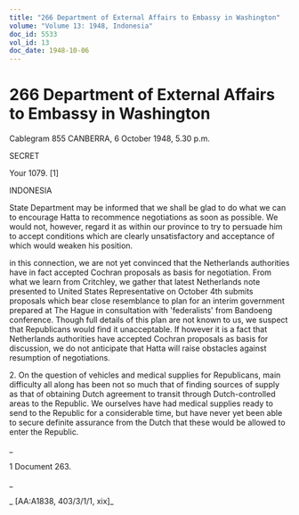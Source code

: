 ```yaml
---
title: "266 Department of External Affairs to Embassy in Washington"
volume: "Volume 13: 1948, Indonesia"
doc_id: 5533
vol_id: 13
doc_date: 1948-10-06
---
```


# 266 Department of External Affairs to Embassy in Washington

Cablegram 855 CANBERRA, 6 October 1948, 5.30 p.m.

SECRET

Your 1079. [1]

INDONESIA

State Department may be informed that we shall be glad to do what we can to encourage Hatta to recommence negotiations as soon as possible. We would not, however, regard it as within our province to try to persuade him to accept conditions which are clearly unsatisfactory and acceptance of which would weaken his position.

in this connection, we are not yet convinced that the Netherlands authorities have in fact accepted Cochran proposals as basis for negotiation. From what we learn from Critchley, we gather that latest Netherlands note presented to United States Representative on October 4th submits proposals which bear close resemblance to plan for an interim government prepared at The Hague in consultation with 'federalists' from Bandoeng conference. Though full details of this plan are not known to us, we suspect that Republicans would find it unacceptable. If however it is a fact that Netherlands authorities have accepted Cochran proposals as basis for discussion, we do not anticipate that Hatta will raise obstacles against resumption of negotiations.

2\. On the question of vehicles and medical supplies for Republicans, main difficulty all along has been not so much that of finding sources of supply as that of obtaining Dutch agreement to transit through Dutch-controlled areas to the Republic. We ourselves have had medical supplies ready to send to the Republic for a considerable time, but have never yet been able to secure definite assurance from the Dutch that these would be allowed to enter the Republic.

_

1 Document 263.

_

_ [AA:A1838, 403/3/1/1, xix]_
